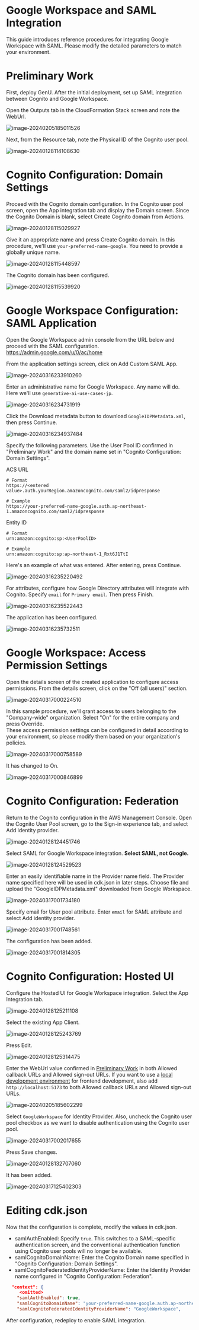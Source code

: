 # Google Workspace and SAML Integration

This guide introduces reference procedures for integrating Google Workspace with SAML. Please modify the detailed parameters to match your environment.

# Preliminary Work

First, deploy GenU. After the initial deployment, set up SAML integration between Cognito and Google Workspace.

Open the Outputs tab in the CloudFormation Stack screen and note the WebUrl.

![image-20240205185011526](../assets/SAML_WITH_GOOGLE_WORKSPACE/image-20240205185011526.png)

Next, from the Resource tab, note the Physical ID of the Cognito user pool.

![image-20240128114108630](../assets/SAML_WITH_GOOGLE_WORKSPACE/image-20240317105731051.png)

# Cognito Configuration: Domain Settings

Proceed with the Cognito domain configuration.
In the Cognito user pool screen, open the App integration tab and display the Domain screen. Since the Cognito Domain is blank, select Create Cognito domain from Actions.

![image-20240128115029927](../assets/SAML_WITH_ENTRA_ID/image-20240128115029927.png)

Give it an appropriate name and press Create Cognito domain. In this procedure, we'll use `your-preferred-name-google`. You need to provide a globally unique name.

![image-20240128115448597](../assets/SAML_WITH_GOOGLE_WORKSPACE/image-20240316234530866.png)

The Cognito domain has been configured.

![image-20240128115539920](../assets/SAML_WITH_GOOGLE_WORKSPACE/image-20240316234607065-1710645672447-1710645678992.png)

# Google Workspace Configuration: SAML Application

Open the Google Workspace admin console from the URL below and proceed with the SAML configuration.
https://admin.google.com/u/0/ac/home

From the application settings screen, click on Add Custom SAML App.

![image-20240316233910260](../assets/SAML_WITH_GOOGLE_WORKSPACE/image-20240316233910260.png)

Enter an administrative name for Google Workspace. Any name will do. Here we'll use `generative-ai-use-cases-jp`.

![image-20240316234731919](../assets/SAML_WITH_GOOGLE_WORKSPACE/image-20240316234731919.png)

Click the Download metadata button to download `GoogleIDPMetadata.xml`, then press Continue.

![image-20240316234937484](../assets/SAML_WITH_GOOGLE_WORKSPACE/image-20240316234937484.png)

Specify the following parameters. Use the User Pool ID confirmed in "Preliminary Work" and the domain name set in "Cognito Configuration: Domain Settings".

ACS URL

```
# Format
https://<entered value>.auth.yourRegion.amazoncognito.com/saml2/idpresponse

# Example
https://your-preferred-name-google.auth.ap-northeast-1.amazoncognito.com/saml2/idpresponse
```

Entity ID

```
# Format
urn:amazon:cognito:sp:<UserPoolID>

# Example
urn:amazon:cognito:sp:ap-northeast-1_Rxt6J1TtI
```

Here's an example of what was entered. After entering, press Continue.

![image-20240316235220492](../assets/SAML_WITH_GOOGLE_WORKSPACE/image-20240316235220492.png)

For attributes, configure how Google Directory attributes will integrate with Cognito. Specify `email` for `Primary email`. Then press Finish.

![image-20240316235522443](../assets/SAML_WITH_GOOGLE_WORKSPACE/image-20240316235522443.png)

The application has been configured.

![image-20240316235732511](../assets/SAML_WITH_GOOGLE_WORKSPACE/image-20240316235732511.png)

# Google Workspace: Access Permission Settings

Open the details screen of the created application to configure access permissions. From the details screen, click on the "Off (all users)" section.

![image-20240317000224510](../assets/SAML_WITH_GOOGLE_WORKSPACE/image-20240317000224510.png)

In this sample procedure, we'll grant access to users belonging to the "Company-wide" organization. Select "On" for the entire company and press Override.  
These access permission settings can be configured in detail according to your environment, so please modify them based on your organization's policies.

![image-20240317000758589](../assets/SAML_WITH_GOOGLE_WORKSPACE/image-20240317000758589.png)

It has changed to On.

![image-20240317000846899](../assets/SAML_WITH_GOOGLE_WORKSPACE/image-20240317000846899.png)

# Cognito Configuration: Federation

Return to the Cognito configuration in the AWS Management Console.
Open the Cognito User Pool screen, go to the Sign-in experience tab, and select Add identity provider.

![image-20240128124451746](../assets/SAML_WITH_ENTRA_ID/image-20240128124451746.png)

Select SAML for Google Workspace integration. **Select SAML, not Google.**

![image-20240128124529523](../assets/SAML_WITH_ENTRA_ID/image-20240128124529523.png)

Enter an easily identifiable name in the Provider name field. The Provider name specified here will be used in cdk.json in later steps.
Choose file and upload the "GoogleIDPMetadata.xml" downloaded from Google Workspace.

![image-20240317001734180](../assets/SAML_WITH_GOOGLE_WORKSPACE/image-20240317001734180.png)

Specify email for User pool attribute.
Enter `email` for SAML attribute and select Add identity provider.

![image-20240317001748561](../assets/SAML_WITH_GOOGLE_WORKSPACE/image-20240317001748561.png)

The configuration has been added.

![image-20240317001814305](../assets/SAML_WITH_GOOGLE_WORKSPACE/image-20240317001814305.png)

# Cognito Configuration: Hosted UI

Configure the Hosted UI for Google Workspace integration. Select the App Integration tab.

![image-20240128125211108](../assets/SAML_WITH_ENTRA_ID/image-20240128125211108.png)

Select the existing App Client.

![image-20240128125243769](../assets/SAML_WITH_ENTRA_ID/image-20240128125243769.png)

Press Edit.

![image-20240128125314475](../assets/SAML_WITH_ENTRA_ID/image-20240128125314475.png)

Enter the WebUrl value confirmed in [Preliminary Work](#preliminary-work) in both Allowed callback URLs and Allowed sign-out URLs.
If you want to use a [local development environment](./DEVELOPMENT.md) for frontend development, also add `http://localhost:5173` to both Allowed callback URLs and Allowed sign-out URLs.

![image-20240205185602299](../assets/SAML_WITH_ENTRA_ID/image-20240205185602299.png)

Select `GoogleWorkspace` for Identity Provider. Also, uncheck the Cognito user pool checkbox as we want to disable authentication using the Cognito user pool.

![image-20240317002017655](../assets/SAML_WITH_GOOGLE_WORKSPACE/image-20240317002017655.png)

Press Save changes.

![image-20240128132707060](../assets/SAML_WITH_ENTRA_ID/image-20240128132707060.png)

It has been added.

![image-20240317125402303](../assets/SAML_WITH_GOOGLE_WORKSPACE/image-20240317125402303.png)

# Editing cdk.json

Now that the configuration is complete, modify the values in cdk.json.

- samlAuthEnabled: Specify `true`. This switches to a SAML-specific authentication screen, and the conventional authentication function using Cognito user pools will no longer be available.
- samlCognitoDomainName: Enter the Cognito Domain name specified in "Cognito Configuration: Domain Settings".
- samlCognitoFederatedIdentityProviderName: Enter the Identity Provider name configured in "Cognito Configuration: Federation".

```json
  "context": {
     <omitted>
    "samlAuthEnabled": true,
    "samlCognitoDomainName": "your-preferred-name-google.auth.ap-northeast-1.amazoncognito.com",
    "samlCognitoFederatedIdentityProviderName": "GoogleWorkspace",
```

After configuration, redeploy to enable SAML integration.
